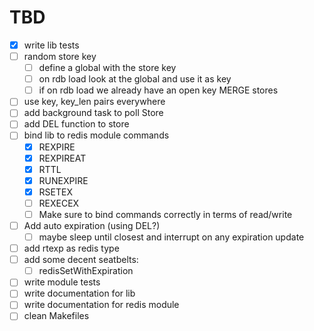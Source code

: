 # TBD
- [X] write lib tests
- [ ] random store key
  - [ ] define a global with the store key
  - [ ] on rdb load look at the global and use it as key
  - [ ] if on rdb load we already have an open key MERGE stores
- [ ] use key, key_len pairs everywhere
- [ ] add background task to poll Store
- [ ] add DEL function to store
- [ ] bind lib to redis module commands
    - [X] REXPIRE
    - [X] REXPIREAT
    - [X] RTTL
    - [X] RUNEXPIRE
    - [X] RSETEX
    - [ ] REXECEX
    - [ ] Make sure to bind commands correctly in terms of read/write
- [ ] Add auto expiration (using DEL?)
    - [ ] maybe sleep until closest and interrupt on any expiration update
- [ ] add rtexp as redis type
- [ ] add some decent seatbelts:
    - [ ] redisSetWithExpiration
- [ ] write module tests
- [ ] write documentation for lib
- [ ] write documentation for redis module
- [ ] clean Makefiles
